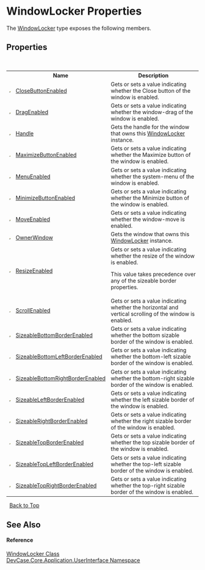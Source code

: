 # WindowLocker Properties
 

The <a href="T_DevCase_Core_Application_UserInterface_WindowLocker">WindowLocker</a> type exposes the following members.


## Properties
&nbsp;<table><tr><th></th><th>Name</th><th>Description</th></tr><tr><td>![Public property](media/pubproperty.gif "Public property")</td><td><a href="P_DevCase_Core_Application_UserInterface_WindowLocker_CloseButtonEnabled">CloseButtonEnabled</a></td><td>
Gets or sets a value indicating whether the Close button of the window is enabled.</td></tr><tr><td>![Public property](media/pubproperty.gif "Public property")</td><td><a href="P_DevCase_Core_Application_UserInterface_WindowLocker_DragEnabled">DragEnabled</a></td><td>
Gets or sets a value indicating whether the window-drag of the window is enabled.</td></tr><tr><td>![Public property](media/pubproperty.gif "Public property")</td><td><a href="P_DevCase_Core_Application_UserInterface_WindowLocker_Handle">Handle</a></td><td>
Gets the handle for the window that owns this <a href="T_DevCase_Core_Application_UserInterface_WindowLocker">WindowLocker</a> instance.</td></tr><tr><td>![Public property](media/pubproperty.gif "Public property")</td><td><a href="P_DevCase_Core_Application_UserInterface_WindowLocker_MaximizeButtonEnabled">MaximizeButtonEnabled</a></td><td>
Gets or sets a value indicating whether the Maximize button of the window is enabled.</td></tr><tr><td>![Public property](media/pubproperty.gif "Public property")</td><td><a href="P_DevCase_Core_Application_UserInterface_WindowLocker_MenuEnabled">MenuEnabled</a></td><td>
Gets or sets a value indicating whether the system-menu of the window is enabled.</td></tr><tr><td>![Public property](media/pubproperty.gif "Public property")</td><td><a href="P_DevCase_Core_Application_UserInterface_WindowLocker_MinimizeButtonEnabled">MinimizeButtonEnabled</a></td><td>
Gets or sets a value indicating whether the Minimize button of the window is enabled.</td></tr><tr><td>![Public property](media/pubproperty.gif "Public property")</td><td><a href="P_DevCase_Core_Application_UserInterface_WindowLocker_MoveEnabled">MoveEnabled</a></td><td>
Gets or sets a value indicating whether the window-move is enabled.</td></tr><tr><td>![Public property](media/pubproperty.gif "Public property")</td><td><a href="P_DevCase_Core_Application_UserInterface_WindowLocker_OwnerWindow">OwnerWindow</a></td><td>
Gets the window that owns this <a href="T_DevCase_Core_Application_UserInterface_WindowLocker">WindowLocker</a> instance.</td></tr><tr><td>![Public property](media/pubproperty.gif "Public property")</td><td><a href="P_DevCase_Core_Application_UserInterface_WindowLocker_ResizeEnabled">ResizeEnabled</a></td><td>
Gets or sets a value indicating whether the resize of the window is enabled. 

 This value takes precedence over any of the sizeable border properties.</td></tr><tr><td>![Public property](media/pubproperty.gif "Public property")</td><td><a href="P_DevCase_Core_Application_UserInterface_WindowLocker_ScrollEnabled">ScrollEnabled</a></td><td>
Gets or sets a value indicating whether the horizontal and vertical scrolling of the window is enabled.</td></tr><tr><td>![Public property](media/pubproperty.gif "Public property")</td><td><a href="P_DevCase_Core_Application_UserInterface_WindowLocker_SizeableBottomBorderEnabled">SizeableBottomBorderEnabled</a></td><td>
Gets or sets a value indicating whether the bottom sizable border of the window is enabled.</td></tr><tr><td>![Public property](media/pubproperty.gif "Public property")</td><td><a href="P_DevCase_Core_Application_UserInterface_WindowLocker_SizeableBottomLeftBorderEnabled">SizeableBottomLeftBorderEnabled</a></td><td>
Gets or sets a value indicating whether the bottom-left sizable border of the window is enabled.</td></tr><tr><td>![Public property](media/pubproperty.gif "Public property")</td><td><a href="P_DevCase_Core_Application_UserInterface_WindowLocker_SizeableBottomRightBorderEnabled">SizeableBottomRightBorderEnabled</a></td><td>
Gets or sets a value indicating whether the bottom-right sizable border of the window is enabled.</td></tr><tr><td>![Public property](media/pubproperty.gif "Public property")</td><td><a href="P_DevCase_Core_Application_UserInterface_WindowLocker_SizeableLeftBorderEnabled">SizeableLeftBorderEnabled</a></td><td>
Gets or sets a value indicating whether the left sizable border of the window is enabled.</td></tr><tr><td>![Public property](media/pubproperty.gif "Public property")</td><td><a href="P_DevCase_Core_Application_UserInterface_WindowLocker_SizeableRightBorderEnabled">SizeableRightBorderEnabled</a></td><td>
Gets or sets a value indicating whether the right sizable border of the window is enabled.</td></tr><tr><td>![Public property](media/pubproperty.gif "Public property")</td><td><a href="P_DevCase_Core_Application_UserInterface_WindowLocker_SizeableTopBorderEnabled">SizeableTopBorderEnabled</a></td><td>
Gets or sets a value indicating whether the top sizable border of the window is enabled.</td></tr><tr><td>![Public property](media/pubproperty.gif "Public property")</td><td><a href="P_DevCase_Core_Application_UserInterface_WindowLocker_SizeableTopLeftBorderEnabled">SizeableTopLeftBorderEnabled</a></td><td>
Gets or sets a value indicating whether the top-left sizable border of the window is enabled.</td></tr><tr><td>![Public property](media/pubproperty.gif "Public property")</td><td><a href="P_DevCase_Core_Application_UserInterface_WindowLocker_SizeableTopRightBorderEnabled">SizeableTopRightBorderEnabled</a></td><td>
Gets or sets a value indicating whether the top-right sizable border of the window is enabled.</td></tr></table>&nbsp;
<a href="#windowlocker-properties">Back to Top</a>

## See Also


#### Reference
<a href="T_DevCase_Core_Application_UserInterface_WindowLocker">WindowLocker Class</a><br /><a href="N_DevCase_Core_Application_UserInterface">DevCase.Core.Application.UserInterface Namespace</a><br />